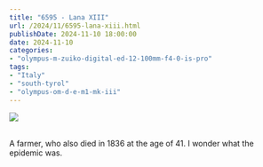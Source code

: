 ```yaml
---
title: "6595 - Lana XIII"
url: /2024/11/6595-lana-xiii.html
publishDate: 2024-11-10 18:00:00
date: 2024-11-10
categories:
- "olympus-m-zuiko-digital-ed-12-100mm-f4-0-is-pro"
tags:
- "Italy"
- "south-tyrol"
- "olympus-om-d-e-m1-mk-iii"
---
```

<div class="container">
<div class="center"><a target="_blank" href="https://d25zfm9zpd7gm5.cloudfront.net/1200x1200/2020/20200907_135338_lr.jpg"><img class="webfeedsFeaturedVisual" src="https://d25zfm9zpd7gm5.cloudfront.net/0600x0600/2020/20200907_135338_lr.jpg" /></a></div>
</div>
<br />

A farmer, who also died in 1836 at the age of 41. I wonder
what the epidemic was.
